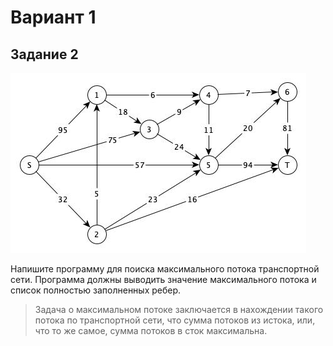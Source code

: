 # Вариант 1

## Задание 2

![Image](ford-fulk.jpg)

Напишите программу для поиска максимального потока транспортной сети. Программа должны выводить значение максимального потока и список полностью заполненных ребер.

> Задача о максимальном потоке заключается в нахождении такого потока по транспортной сети, что сумма потоков из истока, или, что то же самое, сумма потоков в сток максимальна.
